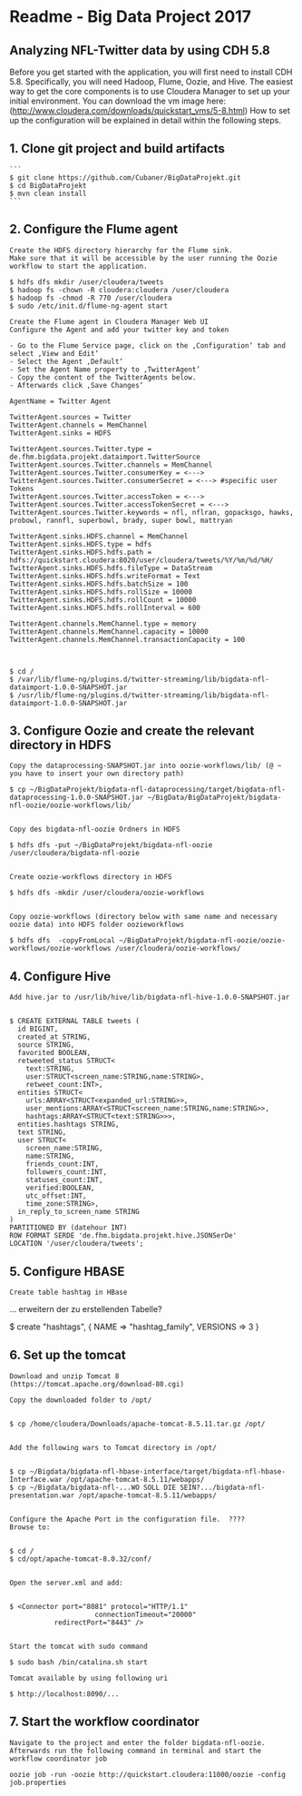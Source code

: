 # Readme - Big Data Project 2017
## Analyzing NFL-Twitter data by using CDH 5.8

Before you get started with the application, you will first need to install CDH 5.8. Specifically, you will need Hadoop, Flume, Oozie, and Hive. The easiest way to get the core components is to use Cloudera Manager to set up your initial environment. You can download the vm image here: (http://www.cloudera.com/downloads/quickstart_vms/5-8.html) How to set up the configuration will be explained in detail within the following steps.

## 1. **Clone git project and build artifacts**
	```
	$ git clone https://github.com/Cubaner/BigDataProjekt.git
	$ cd BigDataProjekt
	$ mvn clean install
	```

## 2. **Configure the Flume agent**

	Create the HDFS directory hierarchy for the Flume sink.
	Make sure that it will be accessible by the user running the Oozie workflow to start the application.  

	$ hdfs dfs mkdir /user/cloudera/tweets
	$ hadoop fs -chown -R cloudera:cloudera /user/cloudera
	$ hadoop fs -chmod -R 770 /user/cloudera
	$ sudo /etc/init.d/flume-ng-agent start

	Create the Flume agent in Cloudera Manager Web UI
	Configure the Agent and add your twitter key and token

	- Go to the Flume Service page, click on the ‚Configuration‘ tab and select ‚View and Edit‘
	- Select the Agent ‚Default‘
	- Set the Agent Name property to ‚TwitterAgent’
	- Copy the content of the TwitterAgents below.
	- Afterwards click ‚Save Changes‘

	AgentName = Twitter Agent

	TwitterAgent.sources = Twitter
	TwitterAgent.channels = MemChannel
	TwitterAgent.sinks = HDFS

	TwitterAgent.sources.Twitter.type = de.fhm.bigdata.projekt.dataimport.TwitterSource
	TwitterAgent.sources.Twitter.channels = MemChannel
	TwitterAgent.sources.Twitter.consumerKey = <--->
	TwitterAgent.sources.Twitter.consumerSecret = <---> #specific user Tokens
	TwitterAgent.sources.Twitter.accessToken = <--->
	TwitterAgent.sources.Twitter.accessTokenSecret = <--->
	TwitterAgent.sources.Twitter.keywords = nfl, nflran, gopacksgo, hawks, probowl, rannfl, superbowl, brady, super bowl, mattryan

	TwitterAgent.sinks.HDFS.channel = MemChannel
	TwitterAgent.sinks.HDFS.type = hdfs
	TwitterAgent.sinks.HDFS.hdfs.path = hdfs://quickstart.cloudera:8020/user/cloudera/tweets/%Y/%m/%d/%H/
	TwitterAgent.sinks.HDFS.hdfs.fileType = DataStream
	TwitterAgent.sinks.HDFS.hdfs.writeFormat = Text
	TwitterAgent.sinks.HDFS.hdfs.batchSize = 100
	TwitterAgent.sinks.HDFS.hdfs.rollSize = 10000
	TwitterAgent.sinks.HDFS.hdfs.rollCount = 10000
	TwitterAgent.sinks.HDFS.hdfs.rollInterval = 600

	TwitterAgent.channels.MemChannel.type = memory
	TwitterAgent.channels.MemChannel.capacity = 10000
	TwitterAgent.channels.MemChannel.transactionCapacity = 100



	$ cd /
	$ /var/lib/flume-ng/plugins.d/twitter-streaming/lib/bigdata-nfl-dataimport-1.0.0-SNAPSHOT.jar
	$ /usr/lib/flume-ng/plugins.d/twitter-streaming/lib/bigdata-nfl-dataimport-1.0.0-SNAPSHOT.jar


## 3. **Configure Oozie and create the relevant directory in HDFS**

	Copy the dataprocessing-SNAPSHOT.jar into oozie-workflows/lib/ (@ ~ you have to insert your own directory path)

	$ cp ~/BigDataProjekt/bigdata-nfl-dataprocessing/target/bigdata-nfl-dataprocessing-1.0.0-SNAPSHOT.jar ~/BigData/BigDataProjekt/bigdata-nfl-oozie/oozie-workflows/lib/


	Copy des bigdata-nfl-oozie Ordners in HDFS

	$ hdfs dfs -put ~/BigDataProjekt/bigdata-nfl-oozie /user/cloudera/bigdata-nfl-oozie


	Create oozie-workflows directory in HDFS

	$ hdfs dfs -mkdir /user/cloudera/oozie-workflows


	Copy oozie-workflows (directory below with same name and necessary oozie data) into HDFS folder oozieworkflows

	$ hdfs dfs  -copyFromLocal ~/BigDataProjekt/bigdata-nfl-oozie/oozie-workflows/oozie-workflows /user/cloudera/oozie-workflows/


## 4. **Configure Hive**

	Add hive.jar to /usr/lib/hive/lib/bigdata-nfl-hive-1.0.0-SNAPSHOT.jar


	$ CREATE EXTERNAL TABLE tweets (
	  id BIGINT,
	  created_at STRING,
	  source STRING,
	  favorited BOOLEAN,
	  retweeted_status STRUCT<
	    text:STRING,
	    user:STRUCT<screen_name:STRING,name:STRING>,
	    retweet_count:INT>,
	  entities STRUCT<
	    urls:ARRAY<STRUCT<expanded_url:STRING>>,
	    user_mentions:ARRAY<STRUCT<screen_name:STRING,name:STRING>>,
	    hashtags:ARRAY<STRUCT<text:STRING>>>,
	  entities.hashtags STRING,
	  text STRING,
	  user STRUCT<
	    screen_name:STRING,
	    name:STRING,
	    friends_count:INT,
	    followers_count:INT,
	    statuses_count:INT,
	    verified:BOOLEAN,
	    utc_offset:INT,
	    time_zone:STRING>,
	  in_reply_to_screen_name STRING
	)
	PARTITIONED BY (datehour INT)
	ROW FORMAT SERDE 'de.fhm.bigdata.projekt.hive.JSONSerDe'
	LOCATION '/user/cloudera/tweets';


## 5. **Configure HBASE**

	Create table hashtag in HBase

  ... erweitern der zu erstellenden Tabelle?

$ create "hashtags", { NAME => "hashtag_family", VERSIONS => 3 }


## 6. **Set up the tomcat**

	Download and unzip Tomcat 8
	(https://tomcat.apache.org/download-80.cgi)

	Copy the downloaded folder to /opt/


	$ cp /home/cloudera/Downloads/apache-tomcat-8.5.11.tar.gz /opt/


	Add the following wars to Tomcat directory in /opt/


	$ cp ~/Bigdata/bigdata-nfl-hbase-interface/target/bigdata-nfl-hbase-Interface.war /opt/apache-tomcat-8.5.11/webapps/
	$ cp ~/Bigdata/bigdata-nfl-...WO SOLL DIE SEIN?.../bigdata-nfl-presentation.war /opt/apache-tomcat-8.5.11/webapps/


	Configure the Apache Port in the configuration file.  ????
	Browse to:


	$ cd /
	$ cd/opt/apache-tomcat-8.0.32/conf/


	Open the server.xml and add:


	$ <Connector port="8081" protocol="HTTP/1.1"
	  					 connectionTimeout="20000"
               redirectPort="8443" />


	Start the tomcat with sudo command

	$ sudo bash /bin/catalina.sh start

	Tomcat available by using following uri

	$ http://localhost:8090/...


## 7. **Start the workflow coordinator**

	Navigate to the project and enter the folder bigdata-nfl-oozie.
	Afterwards run the following command in terminal and start the workflow coordinator job

	oozie job -run -oozie http://quickstart.cloudera:11000/oozie -config job.properties
